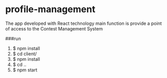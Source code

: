 # profile-management
The app developed with React technology main function is provide a point of access to the Contest Management System

###run

1. $ npm install
2. $ cd client/
3. $ npm install
4. $ cd ..
5. $ npm start